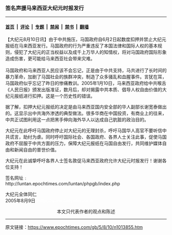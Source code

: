 ### 签名声援马来西亚大纪元时报发行

---

#### [首页](../../../..?n1013855) &nbsp;|&nbsp; [评论](../../../../../epoch-comment?n1013855) &nbsp;|&nbsp; [专题](../../../../../epoch-special?n1013855) &nbsp;|&nbsp; [禁闻](../../../../../epoch-news?n1013855) &nbsp;|&nbsp; [禁书](../../../../../books?n1013855) &nbsp;|&nbsp; [翻墙](https://github.com/gfw-breaker/nogfw/blob/master/README.md?n1013855)


<div class="post_content" id="artbody" itemprop="articleBody">
 <!-- article content begin -->
 <p>
  【大纪元8月10日讯】由于中共施压，马国政府自6月2日起数度扣押并禁止大纪元报纸在马来西亚发行。马国政府的行为严重违反了本国法律和国际人权的基本规则，侵犯了大纪元的正当权益以及成千上万华人的知情权，将对马国政府国际形象造成伤害，更可能给马来西亚社会带来灾难。
  <br/>
  <br/>
  马国政府和马来西亚人民应该不会忘记，正是由于中共支持，马共进行了长时间的暴力革命，加剧了马国社会的族群冲突，制造了众多骚乱和血腥事件。言犹在耳，马国政府似乎忘记了昨日的惨痛教训。2005年1月10日，马来西亚政府给中共喉舌《人民日报》颁发出版准证，数月后，却对揭露中共本质、倡导人权自由价值的大纪元报纸进行扣押。这是一个历史性的错误。
 </p>
 <p>
  据了解，扣押大纪元报纸的决定是由马来西亚国内安全部的华人副部长谢宽泰做出的。这显示出中共海外渗透的典型做法。很多华商在中国投资，有商业上的往来，中共正试图利用这一点把黑手伸向海外华人以达成自己肮脏的政治目的。
 </p>
 <p>
  大纪元在此呼吁马国政府停止对大纪元的无理封杀，呼吁马国华人高官不要听信中共谎言，助纣为虐。同时呼吁国际社会、各国政府、各界人士关注此事，促使马国政府不屈服于中共方面的压力，保障大纪元报纸在马国自由发行，共同维护媒体自由和新闻自由的普世价值。
 </p>
 <p>
  大纪元在此诚挚呼吁各界人士签名敦促马来西亚政府允许大纪元时报发行！谢谢各位支持！
 </p>
 <p>
  签名网址﹕
  <br/>
  <ok href="http://luntan.epochtimes.com/luntan/phpgb/index.php" target="_blank">
   http://luntan.epochtimes.com/luntan/phpgb/index.php
  </ok>
 </p>
 <p>
  大纪元全体同仁
  <br/>
  2005年8月9日
  <font color="#ffffff">
   (http://www.dajiyuan.com)
  </font>
  <br/>
  <center>
   <font class="GY13">
    本文只代表作者的观点和陈述
   </font>
  </center>
 </p>
 <!-- article content end -->
 <div id="below_article_ad">
 </div>
</div>


---

原文链接：https://www.epochtimes.com/gb/5/8/10/n1013855.htm